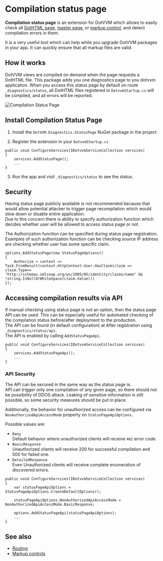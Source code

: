 # Compilation status page

**Compilation status page** is an extension for DotVVM which allows to easily check all [DotHTML page](~/pages/concepts/dothtml-markup/overview), [master page](~/pages/concepts/layout/master-pages), or [markup control](~/pages/concepts/control-development/markup-controls), and detect compilation errors in them. 

It is a very useful tool which can help while you upgrade DotVVM packages in your app. It can quickly ensure that all markup files are valid.

## How it works

DotVVM views are compiled on demand when the page requests a DotHTML file. This package adds you one diagnostics page to you dotvvm application. When you access this status page by default on route `_diagnostics/status`, all DotHTML files registered in `DotvvmStartup.cs` will be compiled, and all errors will be reported.

![Compilation Status Page](https://raw.githubusercontent.com/riganti/dotvvm-samples-compilation-status-page/42184142d7905be3d2e23661dbb1905c3ed4ba80/docs/sample.PNG)


## Install Compilation Status Page

1. Install the `DotVVM.Diagnostics.StatusPage` NuGet package in the project

2. Register the extension in your `DotvvmStartup.cs`

```CSHARP
public void ConfigureServices(IDotvvmServiceCollection services)
{
    services.AddStatusPage();
    ...
}
```

3. Run the app and visit `_diagnostics/status` to see the status.


## Security

Having status page publicly available is not recommended because that would allow potential attacker to trigger page recompilation which would slow down or disable entire application.  
Due to this concern there is ability to specify authorization function which decides whether user will be allowed to access status page or not.  

The Authorization function can be specified during status page registration. Examples of such authorization function can be checking source IP address are checking whether user has some specific claim.

```CSHARP
options.AddStatusPage(new StatusPageOptions()
{
    Authorize = context => Task.FromResult(context.HttpContext.User.HasClaim(claim => claim.Type== "http://schemas.xmlsoap.org/ws/2005/05/identity/claims/name" && !string.IsNullOrWhiteSpace(claim.Value)))
});
```


## Accessing compilation results via API

If manual checking using status page is not an option, then the status page API can be used. This can be especially useful for automated checking of the compilation status before/after deployment to the production.   
The API can be found (in default configuration) at After registration using `_diagnostics/status/api`.  
The API is enabled by calling `AddStatusPageApi`.

```CSHARP
public void ConfigureServices(IDotvvmServiceCollection services)
{
    services.AddStatusPageApi();
    ...
}
```

### API Security

The API can be secured in the same way as the status page is.  
API can trigger only one compilation of any given page, so there should not be possibility of DDOS attack. Leaking of sensitive information is still possible, so some security measures should be put in place.

Additionally, the behavior for unauthorized access can be configured via `NonAuthorizedApiAccessMode` property on `StatusPageApiOptions`.


Possible values are:
-   `Deny`   
   Default behavior where unauthorized clients will receive `401` error code.
-   `BasicResponse`   
    Unauthorized clients will receive 200 for successful compilation and 500 for failed one.  
-   `DetailedResponse`  
    Even Unauthorized clients will receive complete enumeration of discovered errors.

```CSHARP
public void ConfigureServices(IDotvvmServiceCollection services)
{
    var statusPageApiOptions = StatusPageApiOptions.CreateDefaultOptions();
            
    statusPageApiOptions.NonAuthorizedApiAccessMode = NonAuthorizedApiAccessMode.BasicResponse;

    options.AddStatusPageApi(statusPageApiOptions);
    ...
}
```

## See also

* [Routing](~/pages/concepts/routing/overview)
* [Markup controls](~/pages/concepts/control-development/markup-controls)

